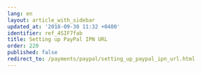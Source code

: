 ```yaml
---
lang: en
layout: article_with_sidebar
updated_at: '2018-09-30 11:32 +0400'
identifier: ref_4SIF7fab
title: Setting up PayPal IPN URL
order: 220
published: false
redirect_to: /payments/paypal/setting_up_paypal_ipn_url.html
---
```


